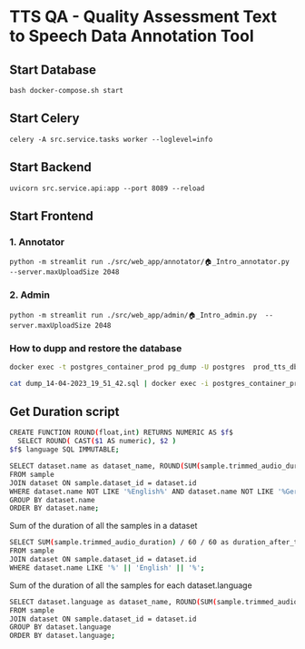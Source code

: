 
# TTS QA - Quality Assessment Text to Speech Data Annotation Tool


## Start Database
```
bash docker-compose.sh start
```

## Start Celery
```
celery -A src.service.tasks worker --loglevel=info
```
## Start Backend
```
uvicorn src.service.api:app --port 8089 --reload
```



## Start Frontend
### 1. Annotator
```
python -m streamlit run ./src/web_app/annotator/🏠_Intro_annotator.py  --server.maxUploadSize 2048
```

### 2. Admin

```
python -m streamlit run ./src/web_app/admin/🏠_Intro_admin.py  --server.maxUploadSize 2048
```


### How to dupp and restore the database

```bash
docker exec -t postgres_container_prod pg_dump -U postgres  prod_tts_db > dump_`date +%d-%m-%Y"_"%H_%M_%S`.sql

cat dump_14-04-2023_19_51_42.sql | docker exec -i postgres_container_prod  psql -U postgres prod_tts_db

```


## Get Duration script

```bash
CREATE FUNCTION ROUND(float,int) RETURNS NUMERIC AS $f$
  SELECT ROUND( CAST($1 AS numeric), $2 )
$f$ language SQL IMMUTABLE;
```

```bash
SELECT dataset.name as dataset_name, ROUND(SUM(sample.trimmed_audio_duration) / 60, 2)   AS minutes, ROUND(SUM(sample.trimmed_audio_duration) / 3600, 2)   AS hours
FROM sample
JOIN dataset ON sample.dataset_id = dataset.id
WHERE dataset.name NOT LIKE '%English%' AND dataset.name NOT LIKE '%German%'
GROUP BY dataset.name
ORDER BY dataset.name;
```

Sum of the duration of all the samples in a dataset

```bash
SELECT SUM(sample.trimmed_audio_duration) / 60 / 60 as duration_after_trimming
FROM sample
JOIN dataset ON sample.dataset_id = dataset.id
WHERE dataset.name LIKE '%' || 'English' || '%';
```

Sum of the duration of all the samples for each dataset.language

```bash
SELECT dataset.language as dataset_name, ROUND(SUM(sample.trimmed_audio_duration) / 60, 2)   AS minutes, ROUND(SUM(sample.trimmed_audio_duration) / 3600, 2)   AS hours
FROM sample
JOIN dataset ON sample.dataset_id = dataset.id
GROUP BY dataset.language
ORDER BY dataset.language;
```
